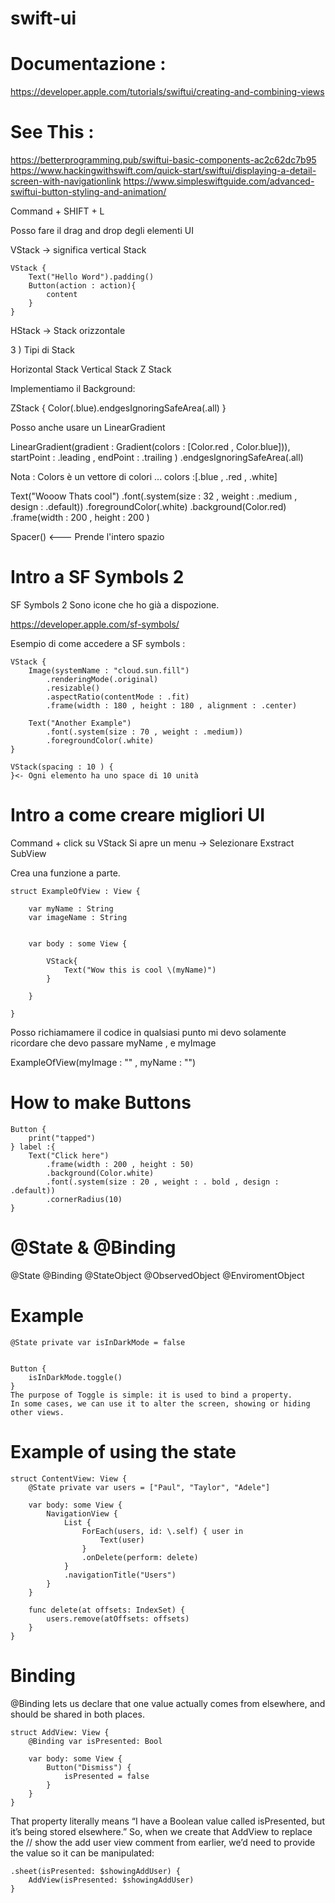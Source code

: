 # swift-ui

# Documentazione :
https://developer.apple.com/tutorials/swiftui/creating-and-combining-views


# See This :
https://betterprogramming.pub/swiftui-basic-components-ac2c62dc7b95
https://www.hackingwithswift.com/quick-start/swiftui/displaying-a-detail-screen-with-navigationlink
https://www.simpleswiftguide.com/advanced-swiftui-button-styling-and-animation/

Command + SHIFT + L

Posso fare il drag and drop degli elementi UI

VStack -> significa vertical Stack


```
VStack {
    Text("Hello Word").padding()
    Button(action : action){
        content
    }
}
```

HStack -> Stack orizzontale


3 ) Tipi di Stack

Horizontal Stack
Vertical Stack
Z Stack


Implementiamo il Background:

ZStack {
    Color(.blue).endgesIgnoringSafeArea(.all)
}

Posso anche usare un LinearGradient



LinearGradient(gradient : Gradient(colors : [Color.red , Color.blue])),
    startPoint : .leading , endPoint : .trailing )
   .endgesIgnoringSafeArea(.all)

Nota : Colors è un vettore di colori ... colors :[.blue , .red , .white]


Text("Wooow Thats cool")
    .font(.system(size : 32 , weight : .medium , design : .default))
    .foregroundColor(.white)
    .background(Color.red)
    .frame(width : 200 , height : 200 )

Spacer()  <--- Prende l'intero spazio



# Intro a SF Symbols 2

SF Symbols 2
Sono icone che ho già a dispozione.

https://developer.apple.com/sf-symbols/

Esempio di come accedere a SF symbols :

```
VStack {
    Image(systemName : "cloud.sun.fill")
        .renderingMode(.original)
        .resizable()
        .aspectRatio(contentMode : .fit)
        .frame(width : 180 , height : 180 , alignment : .center)

    Text("Another Example")
        .font(.system(size : 70 , weight : .medium))
        .foregroundColor(.white)
}

VStack(spacing : 10 ) {
}<- Ogni elemento ha uno space di 10 unità
```



# Intro a come creare migliori UI

Command + click su VStack
Si apre un menu -> Selezionare Exstract SubView

Crea una funzione a parte.

```
struct ExampleOfView : View {

    var myName : String
    var imageName : String


    var body : some View {

        VStack{
            Text("Wow this is cool \(myName)")
        }

    }

}
```


Posso richiamamere il codice in qualsiasi
punto mi devo solamente ricordare che
devo passare myName , e myImage

ExampleOfView(myImage : "" , myName : "")

# How to make Buttons

```
Button {
    print("tapped")
} label :{
    Text("Click here")
        .frame(width : 200 , height : 50)
        .background(Color.white)
        .font(.system(size : 20 , weight : . bold , design : .default))
        .cornerRadius(10)
}
```

# @State & @Binding


@State
@Binding
@StateObject
@ObservedObject
@EnviromentObject


# Example
```
@State private var isInDarkMode = false


Button {
    isInDarkMode.toggle()
}
The purpose of Toggle is simple: it is used to bind a property.
In some cases, we can use it to alter the screen, showing or hiding other views.

```


# Example of using the state

```
struct ContentView: View {
    @State private var users = ["Paul", "Taylor", "Adele"]

    var body: some View {
        NavigationView {
            List {
                ForEach(users, id: \.self) { user in
                    Text(user)
                }
                .onDelete(perform: delete)
            }
            .navigationTitle("Users")
        }
    }

    func delete(at offsets: IndexSet) {
        users.remove(atOffsets: offsets)
    }
}
```

# Binding

@Binding lets us declare that one value actually comes from elsewhere, and should be shared in both places.


```
struct AddView: View {
    @Binding var isPresented: Bool

    var body: some View {
        Button("Dismiss") {
            isPresented = false
        }
    }
}
```
That property literally means “I have a Boolean value called isPresented, but it’s being stored elsewhere.”
So, when we create that AddView to replace the // show the add user view comment from earlier, we’d need to provide the value so it can be manipulated:

```
.sheet(isPresented: $showingAddUser) {
    AddView(isPresented: $showingAddUser)
}
```



